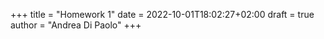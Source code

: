 +++
title = "Homework 1"
date = 2022-10-01T18:02:27+02:00
draft = true
author = "Andrea Di Paolo"
+++
